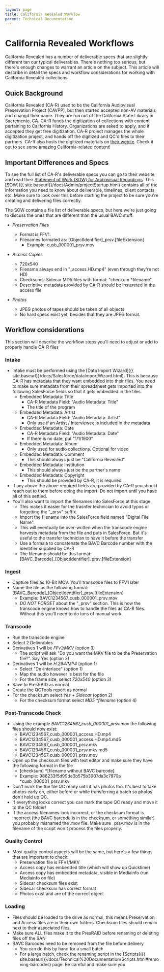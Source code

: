 ```yaml
---
layout: page
title: California Revealed Worklow
parent: Technical Documentation
---
```


# California Revealed Workflows

California Revealed has a number of deliverable specs that are slightly different tan our typical deliverables. There's nothing too serious, but there's enough changes to warrant an article on the subject. This article will describe in detail the specs and workflow considerations for working with California Revealed collections.

## Quick Background

California Revealed (CA-R) used to be the California Audiovisual Preservation Project (CAVPP), but then started accepted non-AV materials and changd their name. They are run out of the California State Library in Sacremento, CA. CA-R funds the digitization of collections with content pertaining to California History. Organizations are asked to apply, and if accepted they get free digitization. CA-R project manages the whole digitization project, and hands off the digitized and QC'd files to their partners. CA-R also hosts the digitized materials on [their webite](https://californiarevealed.org/). Check it out to see some amazing California-related content!

## Important Differences and Specs

To see the full list of CA-R's deliverable specs you can go to their website and read their [Statement of Work (SOW) for Audiovisual Recordings](https://californiarevealed.org/partners/sow). This [SOW]({{ site.baseurl}}/docs/Admin/projectStartup.html) contains all of the information you need to know about deliverable, timelines, client contacts, etc. Make sure to look over this before starting the project to be sure you're creating and delivering files correctly.

The SOW contains a file list of deliverable specs, but here we're just going to discuss the ones that are different than the usual BAVC stuff:

* *Preservation Files*
   - Format is FFV1.
   - Filenames formated as: [ObjectIdentifier]_prsv.[fileExtension]
      * Example: cusb_000001_prsv.mov

* *Access Copies*
   - 720x540
   - Filename always end in "_access.HD.mp4" (even through they're not HD)
   - Checksums: Sidecar MD5 files with format: "checkum *filename"
   - Descriptive metadata provided by CA-R should be instereted in the access file

* *Photos*
   - JPEG photos of tapes should be taken of all objects
   - No hard specs exist yet, besides that they are JPEG format.

## Workflow considerations

This section will describe the workflow steps you'll need to adjust or add to properly handle CA-R files

### Intake

- Intake must be performed using the [Data Import Wizard]({{ site.baseurl}}/docs/Salesforce/dataImportWizard.html). This is because CA-R has metadata that they want embedded into their files. You need to make sure metadata from their spreadsheet gets imported into the following SalesForce fields so that it gets embedded in the files.
   * Embedded Metadata: Title
      - CA-R Metadata Field: "Audio Metadata: Title"
      - The title of the program
   * Embedded Metadata: Artist
      - CA-R Metadata Field: "Audio Metadata: Artist"
      - Only use if an Artist / Interviewee is included in the metadata
   * Embedded Metadata: Date
      - CA-R Metadata Field: "Audio Metadata: Date"
      - If there is no date, put "1/1/1900"
   * Embedded Metadata: Album
      - Only used for audio collections. Optional for video
   * Embedded Metadata: Comment
      - This should always just be "California Revealed"
   * Embedded Metadata: Institution
      - This should always just be the partner's name
   * Embedded Metadata: Copyright
      - This should be provided by CA-R, it is required
- If any above the above required fields are provided by CA-R you should reach out to them before doing the import. Do not import until you have all of this settled.
- You'll also want to import the filenames into SalesForce at this stage
   * This makes it easier for the trasnfer technician to avoid typos or forgetting the "_prsv" suffix
   * Import the filename into the SalesForce field named "Digital File Name".
   * This will eventually be over-written when the transcode engine harvests metadata from the file and puts in SalesForce. But it's useful to the transfer technician to have it before the transfer
   * Use a formala to concatenate the BAVC Barcode number with the identifier supplied by CA-R
   * The filename should be this format: [BAVC_Barcode]_[ObjectIdentifier]_prsv.[fileExtension]

### Ingest
- Capture files as 10-Bit MOV. You'll transcode files to FFV1 later
- Name the file as the following format: [BAVC_Barcode]_[ObjectIdentifier]_prsv.[fileExtension]
   * Example: BAVC1234567_cusb_000001_prsv.mov
   * *DO NOT FORGET* about the "_prsv" section. This is how the transcode engine knows how to handle the files as CA-R files. Without this you'll need to do tons of manual work.

### Transcode
- Run the transcode engine
- Select 2 Delivrables
- Derivatives 1 will be _FFv1/MKV_ (option 3)
   * The script will ask "Do you want the MKV file to be the Preservation file?". Say Yes (option 3)
- Derivatives 1 will be _H.264/MP4_ (option 1)
   * Select "De-interlace" (option 1)
   * Map the audio however is best for the file
   * For the frame size, select _720x540_ (option 3)
- Save to PresRAID as normal
- Create the QCTools report as normal
- For the checksum select _Yes + Sidecar_ (option 2)
   * For the checksum format select _MD5 *filename_ (option 4)

### Post-Transcode Check
- Using the example _BAVC1234567_cusb_000001_prsv.mov_ the following files should now exist:
   * BAVC1234567_cusb_000001_access.HD.mp4
   * BAVC1234567_cusb_000001_access.HD.mp4.md5
   * BAVC1234567_cusb_000001_prsv.mkv
   * BAVC1234567_cusb_000001_prsv.mkv.md5
   * BAVC1234567_cusb_000001_prsv.mov
- Open up the checksum files with text editor and make sure they have the following format in the file
   * [checksum] *[filename without BAVC barcode]
   * Example: 986233f5d99de3b575b3907da3c7870a *cusb_000001_prsv.mkv
- Don't mark the the file QC ready until it has photos too. It's best to take photos early on, either before or while transferring a batch so photos don't hold up QC.
- If everything looks correct you can mark the tape QC ready and move it to the QC folder!
- If the access filenames look incorrect, or the checksum format is incorrect (the BAVC barcode is in the checksum, or something similar) you probably misnamed the .mov file. Make sure _prsv.mov is in the filename of the script won't process the files properly.

### Quality Control
- Most quality control aspects will be the same, but here's a few things that are important to check:
   * Preservation file is FFV1/MKV
   * Access copy has embedded title (which will show up Quicktime)
   * Access copy has embedded metadata, visible in Mediainfo (run Mediainfo on file)
   * Sidecar checksum files exist
   * Sidecar checksum has correct format
   * Photos exist and are of the correct object

### Loading
- Files should be loaded to the drive as normal, this means Preservation and Access files are in their own folders. Checksum files should remain next to their associated files.
- Make sure ALL files make it to the PresRAID before renaming or deleting files off the SAN
- BAVC Barcodes need to be removed from the file before delivery
   * You can do this by hand for a small batch
   * For a large batch, check the renaming script in the [Scripts]({{ site.baseurl}}/docs/Technical%20Documentation/Scripts.html#removing-barcodes) page. Be careful and make sure you
